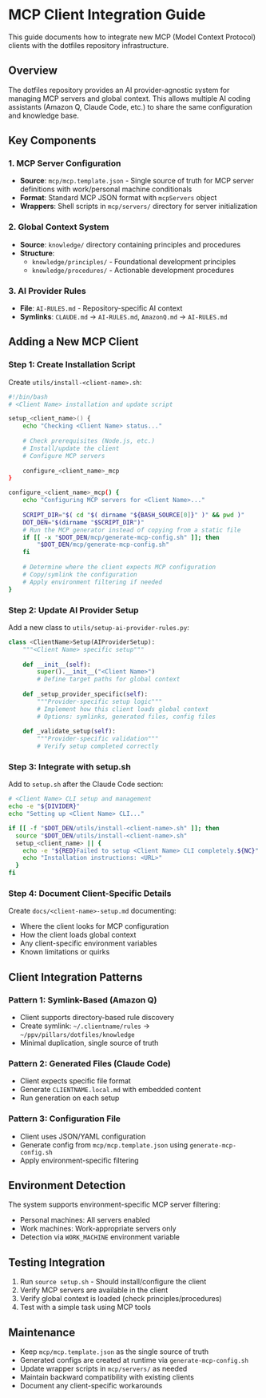 # MCP Client Integration Guide

This guide documents how to integrate new MCP (Model Context Protocol) clients with the dotfiles repository infrastructure.

## Overview

The dotfiles repository provides an AI provider-agnostic system for managing MCP servers and global context. This allows multiple AI coding assistants (Amazon Q, Claude Code, etc.) to share the same configuration and knowledge base.

## Key Components

### 1. MCP Server Configuration
- **Source**: `mcp/mcp.template.json` - Single source of truth for MCP server definitions with work/personal machine conditionals
- **Format**: Standard MCP JSON format with `mcpServers` object
- **Wrappers**: Shell scripts in `mcp/servers/` directory for server initialization

### 2. Global Context System
- **Source**: `knowledge/` directory containing principles and procedures
- **Structure**:
  - `knowledge/principles/` - Foundational development principles
  - `knowledge/procedures/` - Actionable development procedures

### 3. AI Provider Rules
- **File**: `AI-RULES.md` - Repository-specific AI context
- **Symlinks**: `CLAUDE.md` → `AI-RULES.md`, `AmazonQ.md` → `AI-RULES.md`

## Adding a New MCP Client

### Step 1: Create Installation Script

Create `utils/install-<client-name>.sh`:

```bash
#!/bin/bash
# <Client Name> installation and update script

setup_<client_name>() {
    echo "Checking <Client Name> status..."
    
    # Check prerequisites (Node.js, etc.)
    # Install/update the client
    # Configure MCP servers
    
    configure_<client_name>_mcp
}

configure_<client_name>_mcp() {
    echo "Configuring MCP servers for <Client Name>..."
    
    SCRIPT_DIR="$( cd "$( dirname "${BASH_SOURCE[0]}" )" && pwd )"
    DOT_DEN="$(dirname "$SCRIPT_DIR")"
    # Run the MCP generator instead of copying from a static file
    if [[ -x "$DOT_DEN/mcp/generate-mcp-config.sh" ]]; then
        "$DOT_DEN/mcp/generate-mcp-config.sh"
    fi
    
    # Determine where the client expects MCP configuration
    # Copy/symlink the configuration
    # Apply environment filtering if needed
}
```

### Step 2: Update AI Provider Setup

Add a new class to `utils/setup-ai-provider-rules.py`:

```python
class <ClientName>Setup(AIProviderSetup):
    """<Client Name> specific setup"""
    
    def __init__(self):
        super().__init__("<Client Name>")
        # Define target paths for global context
    
    def _setup_provider_specific(self):
        """Provider-specific setup logic"""
        # Implement how this client loads global context
        # Options: symlinks, generated files, config files
    
    def _validate_setup(self):
        """Provider-specific validation"""
        # Verify setup completed correctly
```

### Step 3: Integrate with setup.sh

Add to `setup.sh` after the Claude Code section:

```bash
# <Client Name> CLI setup and management
echo -e "${DIVIDER}"
echo "Setting up <Client Name> CLI..."

if [[ -f "$DOT_DEN/utils/install-<client-name>.sh" ]]; then
  source "$DOT_DEN/utils/install-<client-name>.sh"
  setup_<client_name> || {
    echo -e "${RED}Failed to setup <Client Name> CLI completely.${NC}"
    echo "Installation instructions: <URL>"
  }
fi
```

### Step 4: Document Client-Specific Details

Create `docs/<client-name>-setup.md` documenting:
- Where the client looks for MCP configuration
- How the client loads global context
- Any client-specific environment variables
- Known limitations or quirks

## Client Integration Patterns

### Pattern 1: Symlink-Based (Amazon Q)
- Client supports directory-based rule discovery
- Create symlink: `~/.clientname/rules` → `~/ppv/pillars/dotfiles/knowledge`
- Minimal duplication, single source of truth

### Pattern 2: Generated Files (Claude Code)
- Client expects specific file format
- Generate `CLIENTNAME.local.md` with embedded content
- Run generation on each setup

### Pattern 3: Configuration File
- Client uses JSON/YAML configuration
- Generate config from `mcp/mcp.template.json` using `generate-mcp-config.sh`
- Apply environment-specific filtering

## Environment Detection

The system supports environment-specific MCP server filtering:
- Personal machines: All servers enabled
- Work machines: Work-appropriate servers only
- Detection via `WORK_MACHINE` environment variable

## Testing Integration

1. Run `source setup.sh` - Should install/configure the client
2. Verify MCP servers are available in the client
3. Verify global context is loaded (check principles/procedures)
4. Test with a simple task using MCP tools

## Maintenance

- Keep `mcp/mcp.template.json` as the single source of truth
- Generated configs are created at runtime via `generate-mcp-config.sh`
- Update wrapper scripts in `mcp/servers/` as needed
- Maintain backward compatibility with existing clients
- Document any client-specific workarounds